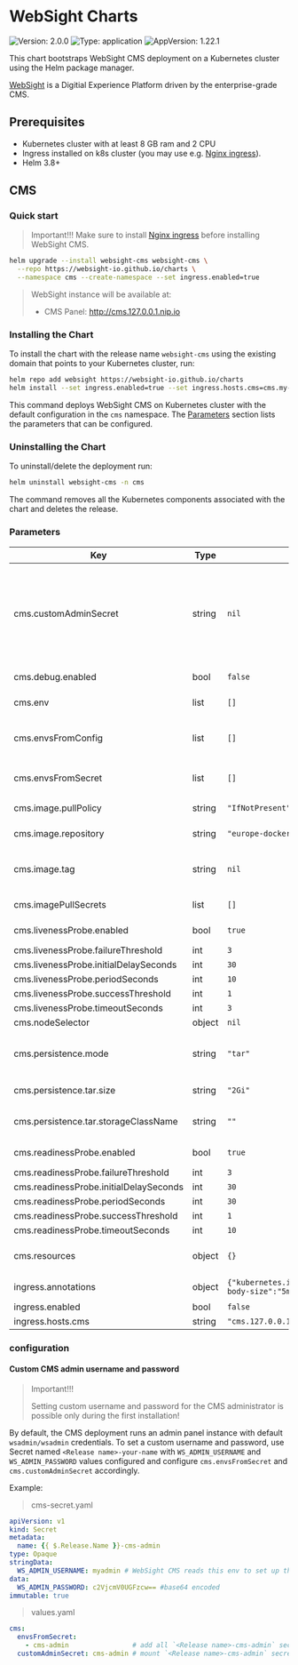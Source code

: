 # WebSight Charts
![Version: 2.0.0](https://img.shields.io/badge/Version-2.0.0-informational?style=flat-square) ![Type: application](https://img.shields.io/badge/Type-application-informational?style=flat-square) ![AppVersion: 1.22.1](https://img.shields.io/badge/AppVersion-1.22.1-informational?style=flat-square)

This chart bootstraps WebSight CMS deployment on a Kubernetes cluster using the Helm package manager.

[WebSight](https://websight.io/) is a Digitial Experience Platform driven by the enterprise-grade CMS.

## Prerequisites

- Kubernetes cluster with at least 8 GB ram and 2 CPU
- Ingress installed on k8s cluster (you may use e.g. [Nginx ingress](https://kubernetes.github.io/ingress-nginx/deploy/)).
- Helm 3.8+

## CMS

### Quick start

> Important!!!
> Make sure to install [Nginx ingress](https://kubernetes.github.io/ingress-nginx/deploy/) before installing WebSight CMS.

```bash
helm upgrade --install websight-cms websight-cms \
  --repo https://websight-io.github.io/charts \
  --namespace cms --create-namespace --set ingress.enabled=true
```

> WebSight instance will be available at:
> - CMS Panel: http://cms.127.0.0.1.nip.io

### Installing the Chart
To install the chart with the release name `websight-cms` using the existing domain that points to your Kubernetes cluster, run:
```bash
helm repo add websight https://websight-io.github.io/charts
helm install --set ingress.enabled=true --set ingress.hosts.cms=cms.my-page.domain websight-cms websight/websight-cms -n cms --create-namespace
```

This command deploys WebSight CMS on Kubernetes cluster with the default configuration in the `cms` namespace.
The [Parameters](#parameters) section lists the parameters that can be configured.

### Uninstalling the Chart
To uninstall/delete the deployment run:
```bash
helm uninstall websight-cms -n cms
```

The command removes all the Kubernetes components associated with the chart and deletes the release.

### Parameters
| Key | Type | Default | Description |
|-----|------|---------|-------------|
| cms.customAdminSecret | string | `nil` | Name of the secret (without release name prefix) where custom admin password is stored under `WS_ADMIN_PASSWORD` key |
| cms.debug.enabled | bool | `false` | enables debug on port 5005 |
| cms.env | list | `[]` | environment variables |
| cms.envsFromConfig | list | `[]` | List of config maps that will work with `configMapRef` |
| cms.envsFromSecret | list | `[]` | List of secrets that will work with `secretRef` |
| cms.image.pullPolicy | string | `"IfNotPresent"` | project image pull policy |
| cms.image.repository | string | `"europe-docker.pkg.dev/websight-io/public/websight-cms-starter"` | project image repository |
| cms.image.tag | string | `nil` | project image tag, overwrites value from `.Chart.appVersion` |
| cms.imagePullSecrets | list | `[]` | cms image pull secrets |
| cms.livenessProbe.enabled | bool | `true` | enables pods liveness probe |
| cms.livenessProbe.failureThreshold | int | `3` |  |
| cms.livenessProbe.initialDelaySeconds | int | `30` |  |
| cms.livenessProbe.periodSeconds | int | `10` |  |
| cms.livenessProbe.successThreshold | int | `1` |  |
| cms.livenessProbe.timeoutSeconds | int | `3` |  |
| cms.nodeSelector | object | `nil` | node selector |
| cms.persistence.mode | string | `"tar"` | sets persistence mode, currenly `tar` is the only supported mode |
| cms.persistence.tar.size | string | `"2Gi"` | tar persistance volume size |
| cms.persistence.tar.storageClassName | string | `""` | tar persistance volume storage class |
| cms.readinessProbe.enabled | bool | `true` | enables pods readiness probe |
| cms.readinessProbe.failureThreshold | int | `3` |  |
| cms.readinessProbe.initialDelaySeconds | int | `30` |  |
| cms.readinessProbe.periodSeconds | int | `30` |  |
| cms.readinessProbe.successThreshold | int | `1` |  |
| cms.readinessProbe.timeoutSeconds | int | `10` |  |
| cms.resources | object | `{}` | container's resources settings |
| ingress.annotations | object | `{"kubernetes.io/ingress.class":"nginx","nginx.ingress.kubernetes.io/proxy-body-size":"5m"}` | custom ingress annotations |
| ingress.enabled | bool | `false` | enables ingress |
| ingress.hosts.cms | string | `"cms.127.0.0.1.nip.io"` | cms host |

### configuration

#### Custom CMS admin username and password

> Important!!!
>
> Setting custom username and password for the CMS administrator is possible only during the first installation!

By default, the CMS deployment runs an admin panel instance with default `wsadmin/wsadmin` credentials. To set a custom username and password, use Secret named `<Release name>-your-name`
with `WS_ADMIN_USERNAME` and `WS_ADMIN_PASSWORD` values configured and configure `cms.envsFromSecret` and `cms.customAdminSecret` accordingly.

Example:

> cms-secret.yaml
```yaml
apiVersion: v1
kind: Secret
metadata:
  name: {{ $.Release.Name }}-cms-admin
type: Opaque
stringData:
  WS_ADMIN_USERNAME: myadmin # WebSight CMS reads this env to set up the admin username during the first launch
data:
  WS_ADMIN_PASSWORD: c2VjcmV0UGFzcw== #base64 encoded
immutable: true
```

> values.yaml
```yaml
cms:
  envsFromSecret:
    - cms-admin                # add all `<Release name>-cms-admin` secrets as env variables (this is how CMS reads custom username)
  customAdminSecret: cms-admin # mount `<Release name>-cms-admin` secret for CMS pod and add value from `WS_ADMIN_PASSWORD` key as a secret file (this is how CMS reads custom password)
```
